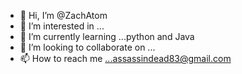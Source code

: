 - 👋 Hi, I’m @ZachAtom
- 👀 I’m interested in ...
- 🌱 I’m currently learning ...python and  Java
- 💞️ I’m looking to collaborate on ...
- 📫 How to reach me ...assassindead83@gmail.com

<!---
ZachAtom/ZachAtom is a ✨ special ✨ repository because its `README.md` (this file) appears on your GitHub profile.
You can click the Preview link to take a look at your changes.
--->
